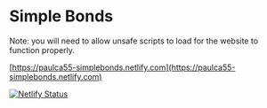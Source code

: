 # Simple Bonds

Note: you will need to allow unsafe scripts to load for the website to function properly.

[https://paulca55-simplebonds.netlify.com](https://paulca55-simplebonds.netlify.com)

[![Netlify Status](https://api.netlify.com/api/v1/badges/ad3edc93-d297-40b9-bef2-0de71a961916/deploy-status)](https://app.netlify.com/sites/paulca55-simplebonds/deploys)
